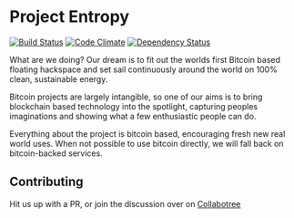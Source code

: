 Project Entropy
================
[![Build Status](https://img.shields.io/travis/ProjectEntropy/project-entropy.com.svg)](https://travis-ci.org/ProjectEntropy/project-entropy.com)
[![Code Climate](https://img.shields.io/codeclimate/github/ProjectEntropy/project-entropy.com.svg)](https://codeclimate.com/github/ProjectEntropy/project-entropy.com)
[![Dependency Status](https://img.shields.io/gemnasium/ProjectEntropy/project-entropy.com.svg)](https://gemnasium.com/ProjectEntropy/project-entropy.com)


What are we doing? Our dream is to fit out the worlds first Bitcoin based floating hackspace and set sail continuously around the world on 100% clean, sustainable energy.

Bitcoin projects are largely intangible, so one of our aims is to bring blockchain based technology into the spotlight, capturing peoples imaginations and showing what a few enthusiastic people can do.

Everything about the project is bitcoin based, encouraging fresh new real world uses. When not possible to use bitcoin directly, we will fall back on bitcoin-backed services.



Contributing
------------

Hit us up with a PR, or join the discussion over on [Collabotree](http://collabotree.com/leafs/entropy-bitcoin-coworking-space-aboard-a-catamaran)
